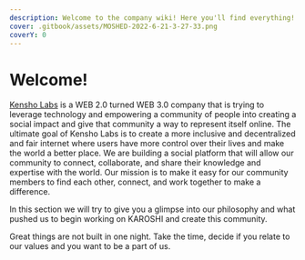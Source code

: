 ```yaml
---
description: Welcome to the company wiki! Here you'll find everything!
cover: .gitbook/assets/MOSHED-2022-6-21-3-27-33.png
coverY: 0
---
```


# Welcome!

[Kensho Labs](https://kensho-labs.com) is a WEB 2.0 turned WEB 3.0 company that is trying to leverage technology and empowering a community of people into creating a social impact and give that community a way to represent itself online. The ultimate goal of Kensho Labs is to create a more inclusive and decentralized and fair internet where users have more control over their lives and make the world a better place. We are building a social platform that will allow our community to connect, collaborate, and share their knowledge and expertise with the world. Our mission is to make it easy for our community members to find each other, connect, and work together to make a difference.

In this section we will try to give you a glimpse into our philosophy and what pushed us to begin working on KAROSHI and create this community.

Great things are not built in one night. Take the time, decide if you relate to our values and you want to be a part of us.

